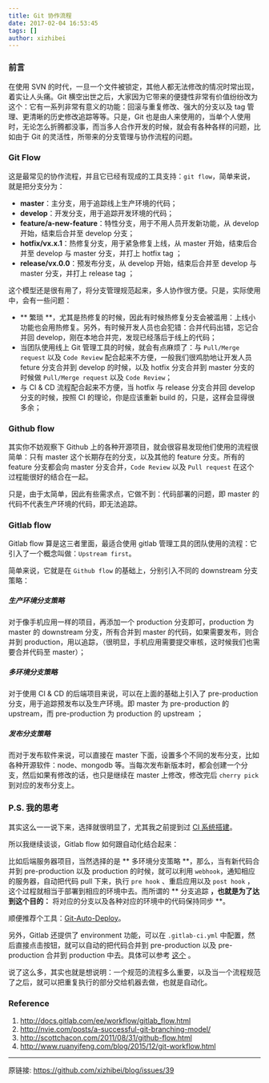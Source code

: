 ```yaml
---
title: Git 协作流程
date: 2017-02-04 16:53:45
tags: []
author: xizhibei
---
```

### 前言
在使用 SVN 的时代，一旦一个文件被锁定，其他人都无法修改的情况时常出现，着实让人头痛。Git 横空出世之后，大家因为它带来的便捷性非常有价值纷纷改为这个：它有一系列非常有意义的功能：回滚与重复修改、强大的分支以及 tag 管理、更清晰的历史修改追踪等等。只是，Git 也是由人来使用的，当单个人使用时，无论怎么折腾都没事，而当多人合作开发的时候，就会有各种各样的问题，比如由于 Git 的灵活性，所带来的分支管理与协作流程的问题。

### Git Flow
这是最常见的协作流程，并且它已经有现成的工具支持：`git flow`，简单来说，就是把分支分为：

- **master**：主分支，用于追踪线上生产环境的代码；
- **develop**：开发分支，用于追踪开发环境的代码；
- **feature/a-new-feature**：特性分支，用于不用人员开发新功能，从 develop 开始，结束后合并至 develop 分支；
- **hotfix/vx.x.1**：热修复分支，用于紧急修复上线，从 master 开始，结束后合并至 develop 与 master 分支，并打上 hotfix tag ；
- **release/vx.0.0**：预发布分支，从 develop 开始，结束后合并至 develop 与 master 分支，并打上 release tag ；

这个模型还是很有用了，将分支管理规范起来，多人协作很方便。只是，实际使用中，会有一些问题：

- ** 繁琐 **，尤其是热修复的时候，因此有时候热修复分支会被滥用：上线小功能也会用热修复。另外，有时候开发人员也会犯错：合并代码出错，忘记合并回 develop，刚在本地合并完，发现已经落后于线上的代码；
- 当团队使用线上 Git 管理工具的时候，就会有点麻烦了：与 `Pull/Merge request` 以及 `Code Review` 配合起来不方便，一般我们很鸡肋地让开发人员 feture 分支合并到 develop 的时候，以及 hotfix 分支合并到 master 分支的时候做 `Pull/Merge request` 以及 `Code Review`；
- 与 CI & CD 流程配合起来不方便，当 hotfix 与 release 分支合并回 develop 分支的时候，按照 CI 的理论，你是应该重新 build 的，只是，这样会显得很多余；

### Github flow
其实你不妨观察下 Github 上的各种开源项目，就会很容易发现他们使用的流程很简单：只有 master 这个长期存在的分支，以及其他的 feature 分支。所有的 feature 分支都会向 master 分支合并，`Code Review` 以及 `Pull request` 在这个过程能很好的结合在一起。

只是，由于太简单，因此有些需求点，它做不到：代码部署的问题，即 master 的代码不代表生产环境的代码，即无法追踪。

### Gitlab flow
Gitlab flow 算是这三者里面，最适合使用 gitlab 管理工具的团队使用的流程：它引入了一个概念叫做：`Upstream first`。

简单来说，它就是在 `Github flow` 的基础上，分别引入不同的 downstream 分支策略：

##### 生产环境分支策略
对于像手机应用一样的项目，再添加一个 production 分支即可，production 为 master 的 downstream 分支，所有合并到 master 的代码，如果需要发布，则合并到 production，用以追踪，（很明显，手机应用需要提交审核，这时候我们也需要合并代码至 master）；

##### 多环境分支策略
对于使用 CI & CD 的后端项目来说，可以在上面的基础上引入了 pre-production 分支，用于追踪预发布以及生产环境。即 master 为 pre-production 的 upstream，而 pre-production 为 production 的 upstream ；

##### 发布分支策略
而对于发布软件来说，可以直接在 master 下面，设置多个不同的发布分支，比如各种开源软件：node、mongodb 等。当每次发布新版本时，都会创建一个分支，然后如果有修改的话，也只是继续在 master 上修改，修改完后 `cherry pick` 到对应的发布分支上。

### P.S. 我的思考
其实这么一一说下来，选择就很明显了，尤其我之前提到过 [CI 系统搭建](https://github.com/xizhibei/blog/issues/26)。

所以我继续谈谈，Gitlab flow 如何跟自动化结合起来：

比如后端服务器项目，当然选择的是 ** 多环境分支策略 **，那么，当有新代码合并到 pre-production 以及 production 的时候，就可以利用 `webhook`，通知相应的服务器，自动把代码 pull 下来，执行 `pre hook` 、重启应用以及 `post hook` ，这个过程就相当于部署到相应的环境中去。而所谓的 ** 分支追踪 **，也就是为了达到这个目的：** 将对应的分支以及各种对应的环境中的代码保持同步 **。

顺便推荐个工具：[Git-Auto-Deploy](https://github.com/olipo186/Git-Auto-Deploy)。

另外，Gitlab 还提供了 environment 功能，可以在 `.gitlab-ci.yml` 中配置，然后直接点击按钮，就可以自动的把代码合并到  pre-production 以及  pre-production 合并到 production 中去。具体可以参考 [这个](https://github.com/everpeace/concourse-gitlab-flow) 。

说了这么多，其实也就是想说明：一个规范的流程多么重要，以及当一个流程规范了之后，就可以把重复执行的部分交给机器去做，也就是自动化。 

### Reference
1. http://docs.gitlab.com/ee/workflow/gitlab_flow.html
2. http://nvie.com/posts/a-successful-git-branching-model/
3. http://scottchacon.com/2011/08/31/github-flow.html
4. http://www.ruanyifeng.com/blog/2015/12/git-workflow.html



***
原链接: https://github.com/xizhibei/blog/issues/39
